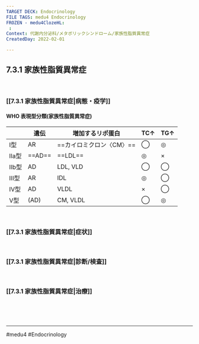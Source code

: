 ```yaml
---
TARGET DECK: Endocrinology
FILE TAGS: medu4 Endocrinology
FROZEN - medu4ClozeHL:
 : 
Context: 代謝内分泌科/メタボリックシンドローム/家族性脂質異常症
CreatedDay: 2022-02-01

---
```


## 7.3.1 家族性脂質異常症

<br>

### [[7.3.1 家族性脂質異常症|病態・疫学]]
#### WHO 表現型分類(家族性脂質異常症)
| |遺伝|増加するリポ蛋白|TC↑|TG↑|
|---|---|---|---|---|
|I型|AR|==カイロミクロン〈CM〉==|◯|◎|
|Ⅱa型|==AD==|==LDL==|◎|×|
|Ⅱb型|AD|LDL, VLD|◯|◯|
|Ⅲ型|AR|IDL|◎|◯|
|Ⅳ型|AD|VLDL|×|◯|
|V型|(AD)|CM, VLDL|◯|◎|
<!--ID: 1643709295506-->


<br>

### [[7.3.1 家族性脂質異常症|症状]]


<br>

### [[7.3.1 家族性脂質異常症|診断/検査]]


<br>

### [[7.3.1 家族性脂質異常症|治療]]


<br><br><br>

---
#medu4 #Endocrinology 